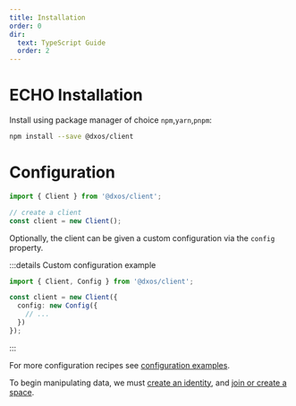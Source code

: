 ```yaml
---
title: Installation
order: 0
dir:
  text: TypeScript Guide
  order: 2
---
```


# ECHO Installation

Install using package manager of choice `npm`,`yarn`,`pnpm`:

```bash
npm install --save @dxos/client
```

# Configuration

```ts file=./snippets/create-client.ts#L5-
import { Client } from '@dxos/client';

// create a client
const client = new Client();
```

Optionally, the client can be given a custom configuration via the `config` property.

\:::details Custom configuration example

```ts file=./snippets/create-client-with-options.ts#L5-
import { Client, Config } from '@dxos/client';

const client = new Client({
  config: new Config({
    // ...
  })
});
```

\:::

For more configuration recipes see [configuration examples](config).

To begin manipulating data, we must [create an identity](identity), and [join or create a space](spaces).
